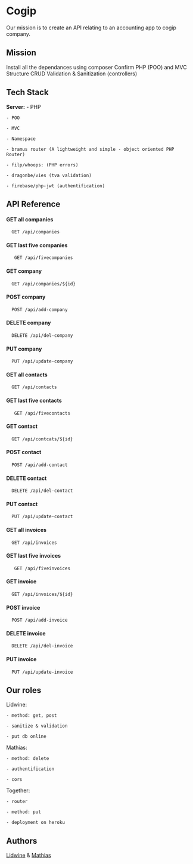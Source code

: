 
# Cogip

Our mission is to create an API relating to an accounting app to cogip company.

## Mission

Install all the dependances using composer
Confirm PHP (POO) and MVC Structure
CRUD
Validation & Sanitization (controllers)



## Tech Stack

**Server:** 
    - PHP

    - POO

    - MVC

    - Namespace

    - bramus router (A lightweight and simple - object oriented PHP Router)

    - filp/whoops: (PHP errors)

    - dragonbe/vies (tva validation)

    - firebase/php-jwt (authentification)



## API Reference

#### GET all companies

```http
  GET /api/companies
```

#### GET last five companies

```http
   GET /api/fivecompanies
```

#### GET company

```http
  GET /api/companies/${id}
```

#### POST company

```http
  POST /api/add-company
```

#### DELETE company

```http
  DELETE /api/del-company
```

#### PUT company

```http
  PUT /api/update-company
```



#### GET all contacts

```http
  GET /api/contacts
```

#### GET last five contacts

```http
   GET /api/fivecontacts
```

#### GET contact

```http
  GET /api/contcats/${id}
```

#### POST contact

```http
  POST /api/add-contact
```

#### DELETE contact

```http
  DELETE /api/del-contact
```

#### PUT contact

```http
  PUT /api/update-contact
```



#### GET all invoices

```http
  GET /api/invoices
```

#### GET last five invoices

```http
   GET /api/fiveinvoices
```

#### GET invoice

```http
  GET /api/invoices/${id}
```

#### POST invoice

```http
  POST /api/add-invoice
```

#### DELETE invoice

```http
  DELETE /api/del-invoice
```

#### PUT invoice

```http
  PUT /api/update-invoice
```


## Our roles

Lidwine:

    - method: get, post

    - sanitize & validation

    - put db online


Mathias:

    - method: delete

    - authentification

    - cors

Together:

    - router

    - method: put

    - deployment on heroku
## Authors

[Lidwine](https://www.github.com/LidwinePrior) & [Mathias](https://github.com/PAZTEK1007)

